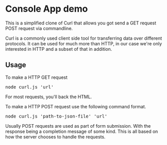 # Console App demo

This is a simplified clone of Curl that allows you got send a GET request POST request via commandline.

Curl is a commonly used client side tool for transferring data over different protocols. It can be used for much more than HTTP, in our case we're only interested in HTTP and a subset of that in addition.

## Usage

To make a HTTP GET request

<pre>
node curl.js 'url'
</pre>

For most requests, you'll back the HTML.


To make a HTTP POST request use the following command format.

<pre>
node curl.js 'path-to-json-file' 'url'
</pre>

Usually POST requests are used as part of form submission. With the response being a completion message of some kind. This is all based on how the server chooses to handle the requests.
